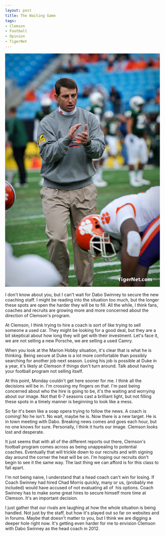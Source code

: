 ```yaml
---
layout: post
title: The Waiting Game
tags:
- Clemson
- Football
- Opinion
- TigerNet
---
```


![](/img/waiting-game.jpg)

I don't know about you, but I can't wait for Dabo Swinney to secure the new coaching staff. I might be reading into the situation too much, but the longer these spots are open the harder they will be to fill. All the while, I think fans, coaches and recruits are growing more and more concerned about the direction of Clemson's program.

At Clemson, I think trying to hire a coach is sort of like trying to sell someone a used car. They might be looking for a good deal, but they are a bit skeptical about how long they will get with their investment. Let's face it, we are not selling a new Porsche, we are selling a used Camry.

When you look at the Marion Hobby situation, it's clear that is what he is thinking. Being secure at Duke is a lot more comfortable than possibly searching for another job next season. Losing his job is possible at Duke in a year, it's likely at Clemson if things don't turn around. Talk about having your football program not selling itself.

At this point, Monday couldn't get here sooner for me. I think all the decisions will be in. I'm crossing my fingers on that. I'm past being concerned about who the hire is going to be, it's the waiting and worrying about our image. Not that 6-7 seasons cast a brilliant light, but not filling these spots in a timely manner is beginning to look like a mess.

So far it's been like a soap opera trying to follow the news. A coach is coming! No he isn't. No wait, maybe he is. Now there is a new target. He is in town meeting with Dabo. Breaking news comes and goes each hour, but no one knows for sure. Personally, I think it hurts our image. Clemson looks lost and desperate.

It just seems that with all of the different reports out there, Clemson's football program comes across as being unappealing to potential coaches. Eventually that will trickle down to our recruits and with signing day around the corner the heat will be on. I'm hoping our recruits don't begin to see it the same way. The last thing we can afford is for this class to fall apart.

I'm not being naive, I understand that a head coach can't win for losing. If Coach Swinney had hired Chad Morris quickly, many or us, (probably me included) would have accused of not evaluating all of  his options. Coach Swinney has to make some great hires to secure himself more time at Clemson. It's an important decision.

I just gather that our rivals are laughing at how the whole situation is being handled. Not just by the staff, but how it's played out so far on websites and in forums. Maybe that doesn't matter to you, but I think we are digging a deeper hole right now. It's getting even harder for me to envision Clemson with Dabo Swinney as the head coach in 2012.
